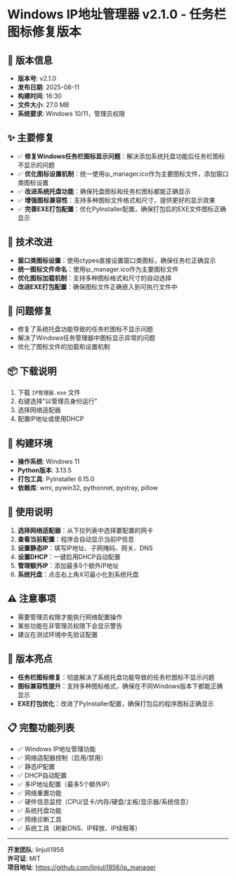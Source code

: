 # Windows IP地址管理器 v2.1.0 - 任务栏图标修复版本

## 🎉 版本信息
- **版本号**: v2.1.0
- **发布日期**: 2025-08-11
- **构建时间**: 16:30
- **文件大小**: 27.0 MB
- **系统要求**: Windows 10/11，管理员权限

## ✨ 主要修复
- ✅ **修复Windows任务栏图标显示问题**：解决添加系统托盘功能后任务栏图标不显示的问题
- ✅ **优化图标设置机制**：统一使用ip_manager.ico作为主要图标文件，添加窗口类图标设置
- ✅ **改进系统托盘功能**：确保托盘图标和任务栏图标都能正确显示
- ✅ **增强图标兼容性**：支持多种图标文件格式和尺寸，提供更好的显示效果
- ✅ **完善EXE打包配置**：优化PyInstaller配置，确保打包后的EXE文件图标正确显示

## 🔧 技术改进
- **窗口类图标设置**：使用ctypes直接设置窗口类图标，确保任务栏正确显示
- **统一图标文件命名**：使用ip_manager.ico作为主要图标文件
- **优化图标加载机制**：支持多种图标格式和尺寸的自动选择
- **改进EXE打包配置**：确保图标文件正确嵌入到可执行文件中

## 🐛 问题修复
- 修复了系统托盘功能导致的任务栏图标不显示问题
- 解决了Windows任务管理器中图标显示异常的问题
- 优化了图标文件的加载和设置机制

## 📦 下载说明
1. 下载 `IP管理器.exe` 文件
2. 右键选择"以管理员身份运行"
3. 选择网络适配器
4. 配置IP地址或使用DHCP

## 🔧 构建环境
- **操作系统**: Windows 11
- **Python版本**: 3.13.5
- **打包工具**: PyInstaller 6.15.0
- **依赖库**: wmi, pywin32, pythonnet, pystray, pillow

## 📝 使用说明
1. **选择网络适配器**：从下拉列表中选择要配置的网卡
2. **查看当前配置**：程序会自动显示当前IP信息
3. **设置静态IP**：填写IP地址、子网掩码、网关、DNS
4. **设置DHCP**：一键启用DHCP自动配置
5. **管理额外IP**：添加最多5个额外IP地址
6. **系统托盘**：点击右上角X可最小化到系统托盘

## ⚠️ 注意事项
- 需要管理员权限才能执行网络配置操作
- 某些功能在非管理员权限下会显示警告
- 建议在测试环境中先验证配置

## 🎯 版本亮点
- **任务栏图标修复**：彻底解决了系统托盘功能导致的任务栏图标不显示问题
- **图标兼容性提升**：支持多种图标格式，确保在不同Windows版本下都能正确显示
- **EXE打包优化**：改进了PyInstaller配置，确保打包后的程序图标正确显示

## 📋 完整功能列表
- ✅ Windows IP地址管理功能
- ✅ 网络适配器控制（启用/禁用）
- ✅ 静态IP配置
- ✅ DHCP自动配置
- ✅ 多IP地址配置（最多5个额外IP）
- ✅ 网络重置功能
- ✅ 硬件信息监控（CPU/显卡/内存/硬盘/主板/显示器/系统信息）
- ✅ 系统托盘功能
- ✅ 网络诊断工具
- ✅ 系统工具（刷新DNS、IP释放、IP续租等）

---
**开发团队**: linjuli1956  
**许可证**: MIT  
**项目地址**: https://github.com/linjuli1956/ip_manager 